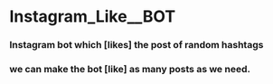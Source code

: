 # Instagram_Like__BOT

### Instagram bot which [likes] the post of random hashtags 
### we can make the bot [like] as many posts as we need.
